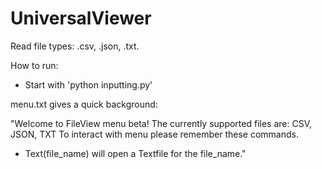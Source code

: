 # UniversalViewer
Read file types: .csv, .json, .txt.

How to run:
- Start with 'python inputting.py'

menu.txt gives a quick background:

"Welcome to FileView menu beta!
The currently supported files are: CSV, JSON, TXT
To interact with menu please remember these commands.
- Text(file_name) will open a Textfile for the file_name."

